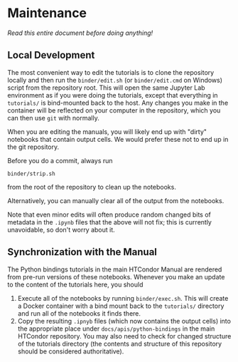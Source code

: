 # Maintenance

*Read this entire document before doing anything!*


## Local Development

The most convenient way to edit the tutorials is to clone the repository locally and then
run the `binder/edit.sh` (or `binder/edit.cmd` on Windows) script from the repository root.
This will open the same Jupyter Lab environment as if you were doing the tutorials,
except that everything in `tutorials/` is bind-mounted back to the host.
Any changes you make in the container will be reflected on your computer in the repository,
which you can then use `git` with normally.

When you are editing the manuals, you will likely end up with "dirty" notebooks
that contain output cells. We would prefer these not to end up in the git repository.

Before you do a commit, always run
```
binder/strip.sh
```
from the root of the repository to clean up the notebooks.

Alternatively, you can manually clear all of the output from the notebooks.

Note that even minor edits will often produce random changed bits of metadata in the `.ipynb` files
that the above will not fix; this is currently unavoidable, so don't worry about it.


## Synchronization with the Manual

The Python bindings tutorials in the main HTCondor Manual are rendered from 
pre-run versions of these notebooks.
Whenever you make an update to the content of the tutorials here, you should

1. Execute all of the notebooks by running `binder/exec.sh`. This will create a
   Docker container with a bind mount back to the `tutorials/` directory and
   run all of the notebooks it finds there.
1. Copy the resulting `.ipnyb` files (which now contains the output cells) into 
   the appropriate place under `docs/apis/python-bindings` in the main HTCondor repository.
   You may also need to check for changed structure of the tutorials directory 
   (the contents and structure of this repository should be considered authoritative).
